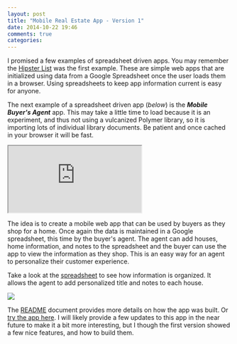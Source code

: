 ```yaml
---
layout: post
title: "Mobile Real Estate App - Version 1"
date: 2014-10-22 19:46 
comments: true
categories: 
---
```

    
I promised a few examples of spreadsheet driven apps. You may remember the [Hipster List](http://rwx.io/blog/2014/10/15/spreadsheet-driven-web-apps/) was the first example. These are simple web apps that are initialized using data from a Google Spreadsheet once the user loads them in a browser. Using spreadsheets to keep app information current is easy for anyone.

The next example of a spreadsheet driven app (_below_) is the ___Mobile Buyer's Agent___ app. This may take a little time to load because it is an experiment, and thus not using a vulcanized Polymer library, so it is importing lots of individual library documents. Be patient and once cached in your browser it will be fast.

<div class="over">
  <div class="divFrameHolder"> 
    <iframe  src="https://fooqri.poggr.com/pe16vKTbVLg::16"  seamless="seamless"></iframe>
  </div>
</div>

The idea is to create a mobile web app that can be used by buyers as they shop for a home. Once again the data is maintained in a Google spreadsheet, this time by the buyer's agent. The agent can add houses, home information, and notes to the spreadsheet and the buyer can use the app to view the information as they shop. This is an easy way for an agent to personalize their customer experience.

Take a look at the [spreadsheet](https://docs.google.com/spreadsheet/ccc?key=0Ahy9ODkMXc1GdEhuM1gxY1g0ckwwWl9RSzNGTGQwemc&usp=sharing#gid=4) to see how information is organized. It allows the agent to add personalized title and notes to each house.

<a href="//docs.google.com/spreadsheet/ccc?key=0Ahy9ODkMXc1GdEhuM1gxY1g0ckwwWl9RSzNGTGQwemc&usp=sharing#gid=4"><img class="spreadsheet-screen" src="//s3.amazonaws.com/goddip-poggs/pe16vKTbVLg/spreadsheet.png"></a>

The [README](https://fooqri.poggr.com/pe16vKTbVLg:dgkE6vtp-4Ll::16) document provides  more details on how the app was built. Or [try the app here](https://fooqri.poggr.com/pe16vKTbVLg::16). I will likely provide a few updates to this app in the near future to make it a bit more interesting, but I though the first version showed a few nice features, and how to build them.
